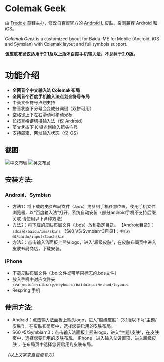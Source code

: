 # Colemak Geek

由 [Freddie](https://github.com/TsFreddie) 童鞋主办，修改自百度官方的 [Android L](http://r6.mo.baidu.com/web/is/v/231) 皮肤。亲测兼容 Android 和 iOS。

_Colemak Geek_ is a customized layout for Baidu IME for Mobile (Android, iOS and Symbian) with Colemak layout and full symbols support.

**该皮肤布局仅适用于2.1及以上版本百度手机输入法，不适用于2.0版。**

# 功能介绍

* **全网首个中文输入法 Colemak 布局**
* **全网首个百度手机输入法点划全符号布局**
* 中英文全符号点划支持
* 拼音状态下分号会变成分词键（双拼可用）
* 空格键上下左右滑动可移动光标
* 长按空格键切换输入法（仅 Android）
* 英文状态下 K 键点划输入箭头符号
* 支持邮箱、网址输入状态（仅 iOS）

## 截图

![中文布局](https://images.1a23.com/di/BD3L/Screenshot_2016-02-07-23-22-58.png)
![英文布局](https://images.1a23.com/di/5KXJ/sVXPNOR.png)

## 安装方法:

### Android、Symbian

* 方法1：将下载的皮肤布局文件（.bds）拷贝到手机任意位置，使用手机文件浏览器，以“百度输入法”打开，系统自动安装（部分android手机不支持后缀关联.请使用以下两种方法）
* 方法2：将下载的皮肤布局文件（.bds）放到指定目录。 【Android目录】：`sdcard/baidu/ime/skins` 【S60 V5/Symbian^3目录】：`手机存储/baidu/input/touchskin`
* 方法3：点击输入法面板上熊头logo，进入“超级皮肤”，在皮肤布局页中进入皮肤布局商店，下载安装。

### iPhone

* 下载皮肤布局文件（.bdi文件或带苹果标志的.bds文件）
* 放入手机中对应文件夹 `/var/mobile/Library/Keyboard/BaiduInputMethod/layouts`
* Respring 手机

## 使用方法:

* Android：点击输入法面板上熊头logo，进入“超级皮肤”（3.1版以下为“主题/皮肤”），在皮肤布局页中，选择您要启用的皮肤布局。
* S60 v5/Symbian^3：点击输入法面板上熊头logo，进入“主题/皮肤”，在皮肤页中，选择您要启用的皮肤布局。 iPhone：进入输入法设置项，进入超级皮肤 ，在布局页中选择您要启用的皮肤布局。

_（以上文字来自百度官方）_
